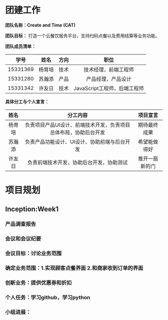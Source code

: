 # 团建工作
**团队名称：Create and Time (CAT)**

**团队目标：** 打造一个云餐饮服务平台，支持扫码点餐以及费用结算等业务功能。

**团队成员清单：**

| 学号 | 姓名 | 方向 | 职位 |
| :--: | :--: | :--: | :-------: |
| 15331369 | 杨育培 | 技术 | 技术经理，前端工程师 |
| 15331280 | 苏瀚添 | 产品 | 产品经理，产品设计|
| 15331342 | 许友日 | 技术 | JavaScript工程师，后端工程师

**具体分工与个人宣言：**

| 姓名 | 分工内容 | 项目宣言 |
| :--: | :--: | :--: |
| 杨育培 | 负责项目产品UI设计、前端技术开发，负责项目总体布局，协助后台开发 | 期待最终成果 |
| 苏瀚添 | 负责产品功能设计、UI设计、协助前端与后台开发 | 希望能做得好 |
| 许友日 | 负责前端技术开发，协助后台开发，协助测试 | 推开一扇新的门 |

# 项目规划
## Inception:Week1
### 产品调查报告

### 会议和会议纪要
### 会议目标：讨论业务范围
### 确定业务范围：1.实现顾客点餐界面 2.和商家收到订单的界面
### 创新业务：提供优惠券和折扣

### 个人任务：学习github，学习python
### 小组进展：

